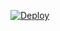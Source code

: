 [![Deploy](https://www.herokucdn.com/deploy/button.svg)](https://heroku.com/deploy?template=https://github.com/rafiulhc/alpaca-saas)


